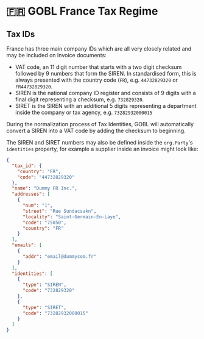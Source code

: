 # 🇫🇷 GOBL France Tax Regime

## Tax IDs

France has three main company IDs which are all very closely related and may be included on Invoice documents:

- VAT code, an 11 digit number that starts with a two digit checksum followed by 9 numbers that form the SIREN. In standardised form, this is always presented with the country code (`FR`), e.g. `44732829320` or `FR44732829320`.
- SIREN is the national company ID register and consists of 9 digits with a final digit representing a checksum, e.g. `732829320`.
- SIRET is the SIREN with an additional 5 digits representing a department inside the company or tax agency, e.g. `73282932000015`

During the normalization process of Tax Identities, GOBL will automatically convert a SIREN into a VAT code by adding the checksum to beginning.

The SIREN and SIRET numbers may also be defined inside the `org.Party`'s `identities` property, for example a supplier inside an invoice might look like:

```json
{
  "tax_id": {
    "country": "FR",
    "code": "44732829320"
  },
  "name": "Dummy FR Inc.",
  "addresses": [
    {
      "num": "1",
      "street": "Rue Sundacsakn",
      "locality": "Saint-Germain-En-Laye",
      "code": "75050",
      "country": "FR"
    }
  ],
  "emails": [
    {
      "addr": "email@dummycom.fr"
    }
  ],
  "identities": [
    {
      "type": "SIREN",
      "code": "732829320"
    },
    {
      "type": "SIRET",
      "code": "73282932000015"
    }
  ]
}
```
